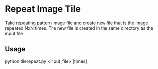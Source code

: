 # Repeat Image Tile

Take repeating pattern image file and create new file that is the image repeated NxN times.
The new file is created in the same directory as the input file

## Usage

python tilerepeat.py <input_file> [times]
